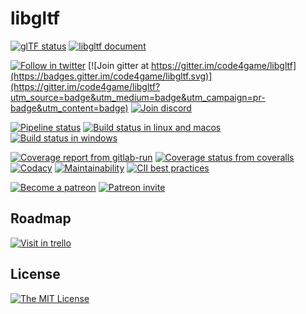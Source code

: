 # libgltf

[![glTF status](https://img.shields.io/badge/glTF-2%2E0-green.svg?style=flat)](https://github.com/KhronosGroup/glTF)
[![libgltf document](https://readthedocs.org/projects/libgltf/badge/?version=master)](http://libgltf.doc.c4g.io)

[![Follow in twitter](https://img.shields.io/twitter/url/http/shields.io.svg?style=flat)](https://twitter.com/C4gIo)
[![Join gitter at https://gitter.im/code4game/libgltf](https://badges.gitter.im/code4game/libgltf.svg)](https://gitter.im/code4game/libgltf?utm_source=badge&utm_medium=badge&utm_campaign=pr-badge&utm_content=badge)
[![Join discord](https://img.shields.io/badge/chat-on%20discord-blue.svg?style=flat)](https://discord.gg/tyEjtQB)

[![Pipeline status](https://gitlab.com/c4g/gltf/libgltf/badges/master/pipeline.svg)](https://gitlab.com/c4g/gltf/libgltf/commits/master)
[![Build status in linux and macos](https://travis-ci.org/code4game/libgltf.svg?branch=master)](https://travis-ci.org/code4game/libgltf)
[![Build status in windows](https://ci.appveyor.com/api/projects/status/jkx8aoyafsn9ce4t?svg=true)](https://ci.appveyor.com/project/code4game/libgltf)

[![Coverage report from gitlab-run](https://gitlab.com/c4g/gltf/libgltf/badges/master/coverage.svg)](https://gitlab.com/c4g/gltf/libgltf/commits/master)
[![Coverage status from coveralls](https://coveralls.io/repos/github/code4game/libgltf/badge.svg?branch=master)](https://coveralls.io/github/code4game/libgltf?branch=master)
[![Codacy](https://api.codacy.com/project/badge/Grade/fa7ee9a5bc9b4befb703298ca721bc9a)](https://www.codacy.com/app/code4game/libgltf?utm_source=github.com&amp;utm_medium=referral&amp;utm_content=code4game/libgltf&amp;utm_campaign=Badge_Grade)
[![Maintainability](https://api.codeclimate.com/v1/badges/ade2ac32103a69ba7b85/maintainability)](https://codeclimate.com/github/code4game/libgltf/maintainability)
[![CII best practices](https://bestpractices.coreinfrastructure.org/projects/1434/badge)](https://bestpractices.coreinfrastructure.org/projects/1434)

[![Become a patreon](https://img.shields.io/badge/donation-become%20a%20patreon-ff69b4.svg?style=flat)](https://www.patreon.com/bePatron?u=7553208)
[![Patreon invite](https://img.shields.io/badge/donation-patreon%20invite-ff69b4.svg?style=flat)](https://patreon.com/invite/zpdxnv)

## Roadmap

[![Visit in trello](https://img.shields.io/badge/visit-trello-blue.svg?style=flat)](https://trello.com/b/mEDeWUdC)

## License

[![The MIT License](https://img.shields.io/badge/license-MIT-blue.svg?style=flat)](https://github.com/code4game/libgltf/blob/master/LICENSE.md)
